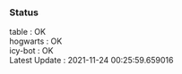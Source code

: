 ### Status


table : OK  
hogwarts : OK  
icy-bot : OK  
Latest Update : 2021-11-24 00:25:59.659016

